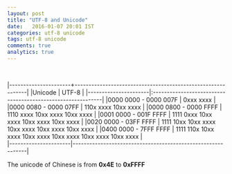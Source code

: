 ```yaml
---
layout: post
title: "UTF-8 and Unicode"
date:   2016-01-07 20:01 IST
categories: utf-8 unicode
tags: utf-8 unicode
comments: true
analytics: true
---
```

<br>

|----------------------+-------------------------------------------------------------|
|Unicode               | UTF-8                                                       |
|----------------------|:------------------------------------------------------------|
|0000 0000 - 0000 007F | 0xxx xxxx                                                   |
|0000 0080 - 0000 07FF | 110x xxxx 10xx xxxx                                         |
|0000 0800 - 0000 FFFF | 1110 xxxx 10xx xxxx 10xx xxxx                               |
|0001 0000 - 001F FFFF | 1111 0xxx 10xx xxxx 10xx xxxx 10xx xxxx                     |
|0020 0000 - 03FF FFFF | 1111 10xx 10xx xxxx 10xx xxxx 10xx xxxx 10xx xxxx           |
|0400 0000 - 7FFF FFFF | 1111 110x 10xx xxxx 10xx xxxx 10xx xxxx 10xx xxxx 10xx xxxx |  
|----------------------|-------------------------------------------------------------|

The unicode of Chinese is from **0x4E** to **0xFFFF**
